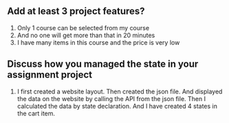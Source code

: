 <!-- # React + Vite

This template provides a minimal setup to get React working in Vite with HMR and some ESLint rules.

Currently, two official plugins are available:

- [@vitejs/plugin-react](https://github.com/vitejs/vite-plugin-react/blob/main/packages/plugin-react/README.md) uses [Babel](https://babeljs.io/) for Fast Refresh
- [@vitejs/plugin-react-swc](https://github.com/vitejs/vite-plugin-react-swc) uses [SWC](https://swc.rs/) for Fast Refresh -->

## Add at least 3 project features?
1. Only 1 course can be selected from my course
2. And no one will get more than that in 20 minutes
3. I have many items in this course and the price is very low

## Discuss how you managed the state in your assignment project
1. I first created a website layout.  Then created the json file.  And displayed the data on the website by calling the API from the json file.  Then I calculated the data by state declaration.  And I have created 4 states in the cart item.
